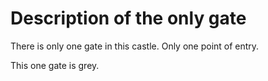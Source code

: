 # Description of the only gate

There is only one gate in this castle. Only one point of entry. 

This one gate is grey.
